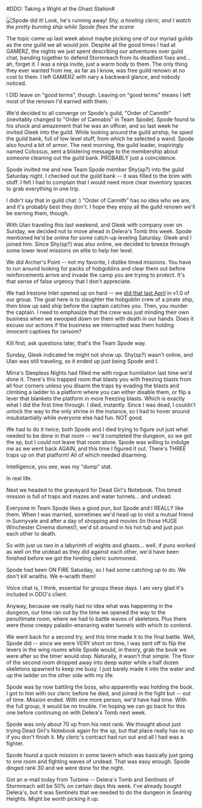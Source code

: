 #DDO: Taking a Wight at the Ghast Station#

![](http://westkarana.com/wp-content/uploads/2010/12/dndclient-2010-12-05-00-36-35-01-480x384.jpg "Spode did it! Look, he's running away!")
*Shy, a hireling cleric, and I watch the pretty burning ship while Spode flees the scene*

The topic came up last week about maybe picking one of our myriad guilds as the one guild we all would join. Despite all the good times I had at GAMERZ, the nights we just spent describing our adventures over guild chat, banding together to defend Stormreach from its deadliest foes and... ah, forget it. I was a ninja invite, just a warm body to them. The only thing they ever wanted from me, as far as I know, was free guild renown at no cost to them. I left GAMERZ with nary a backward glance, and nobody noticed. 

I DID leave on "good terms", though. Leaving on "good terms" means I left most of the renown I'd earned with them.

We'd decided to all converge on Spode's guild, "Order of Cannith" (inevitably changed to "Order of Cannabis" in Team Spode). Spode found to his shock and amazement that he was an officer, and so last week he invited Gleek into the guild. While looking around the guild airship, he spied the guild bank, full of low level stuff, from which he selected a wand. Spode also found a bit of armor. The next morning, the guild leader, inspiringly named Colossus, sent a blistering message to the membership about someone cleaning out the guild bank. PROBABLY just a coincidence.

Spode invited me and new Team Spode member Shy(sp?) into the guild Saturday night. I checked out the guild bank -- it was filled to the brim with stuff. I felt I had to complain that I would need more clear inventory spaces to grab everything in one trip.

I didn't say that in guild chat :) "Order of Cannith" has no idea who we are, and it's probably best they don't. I hope they enjoy all the guild renown we'll be earning them, though.


With Ulan traveling this last weekend, and Gleek with company over on Sunday, we decided not to move ahead in Delera's Tomb this week. Spode mentioned he'd be online for some catch-up leveling Saturday. Gleek and I joined him. Since Shy(sp?) was also online, we decided to breeze through some lower level missions on elite to help her level. 

We did Archer's Point -- not my favorite, I dislike timed missions. You have to run around looking for packs of hobgoblins and clear them out before reinforcements arrive and invade the camp you are trying to protect. It's that sense of false urgency that I don't appreciate.

We had Irestone Inlet opened up on hard -- we [did that last April](http://westkarana.com/index.php/2010/04/21/ddo-a-night-of-crime/) in v1.0 of our group. The goal here is to slaughter the hobgoblin crew of a pirate ship, then blow up said ship before the captain catches you. Then, you murder the captain. I need to emphasize that the crew was just minding their own business when we swooped down on them with death in our hands. Does it excuse our actions if the business we interrupted was them holding innocent captives for ransom?

Kill first, ask questions later, that's the Team Spode way.

Sunday, Gleek indicated he might not show up. Shy(sp?) wasn't online, and Ulan was still traveling, so it ended up just being Spode and I.

Mirra's Sleepless Nights had filled me with rogue humiliation last time we'd done it. There's this trapped room that blasts you with freezing blasts from all four corners unless you disarm the traps by evading the blasts and climbing a ladder to a platform where you can either disable them, or flip a lever that blankets the platform in more freezing blasts. Which is exactly what I did the first time through. I died, instantly. Since I was dead, I couldn't unlock the way to the only shrine in the instance, so I had to hover around insubstantially while everyone else had fun. NOT good.

We had to do it twice; both Spode and I died trying to figure out just what needed to be done in that room -- we'd completed the dungeon, so we got the xp, but I could not leave that room alone. Spode was willing to indulge me as we went back AGAIN, and this time I figured it out. There's THREE traps up on that platform! All of which needed disarming.

Intelligence, you see, was my "dump" stat.

In real life.

Next we headed to the graveyard for Dead Girl's Notebook. This timed mission is full of traps and mazes and water tunnels... and undead. 

Everyone in Team Spode likes a good pun, but Spode and I REALLY like them. When I was married, sometimes we'd head up to visit a mutual friend in Sunnyvale and after a day of shopping and movies (in those HUGE Winchester Cinema domes!), we'd sit around in his hot tub and just pun each other to death.

So with just us two in a labyrinth of wights and ghasts... well, if puns worked as well on the undead as they did against each other, we'd have been finished before we got the hireling cleric summoned.

Spode had been ON FIRE Saturday, so I had some catching up to do. We don't kill wraiths. We e-wraith them!

Voice chat is, I think, essential for groups these days. I am very glad it's included in DDO's client.

Anyway, because we really had no idea what was happening in the dungeon, our time ran out by the time we opened the way to the penultimate room, where we had to battle waves of skeletons. Plus there were those creepy paladin-ensnaring water tunnels with which to contend. 

We went back for a second try, and this time made it to the final battle. Well, Spode did -- since we were VERY short on time, I was sent off to flip the levers in the wing rooms while Spode would, in theory, grab the book we were after so the timer would stop. Naturally, it wasn't that simple. The floor of the second room dropped away into deep water while a half dozen skeletons spawned to keep me busy. I just barely made it into the water and up the ladder on the other side with my life.

Spode was by now battling the boss, who apparently was holding the book. I got to him with our cleric before he died, and joined in the fight but -- out of time. Mission ended. With one more person, we'd have had time. With the full group, it would be no trouble. I'm hoping we can go back for this one before continuing on with Delera's Tomb next week.

Spode was only about 70 xp from his next rank. We thought about just trying Dead Girl's Notebook again for the xp, but that place really has no xp if you don't finish it. My cleric's contract had run out and all I had was a fighter.

Spode found a quick mission in some tavern which was basically just going to one room and fighting waves of undead. That was easy enough. Spode dinged rank 30 and we were done for the night.

Got an e-mail today from Turbine -- Delera's Tomb and Sentinels of Stormreach will be 50% on certain days this week. I've already bought Delera's, but it was Sentinels that we needed to do the dungeon in Searing Heights. Might be worth picking it up.

